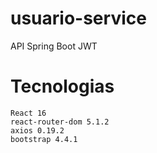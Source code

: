 # usuario-service
API Spring Boot JWT

# Tecnologias
    React 16
    react-router-dom 5.1.2
    axios 0.19.2
    bootstrap 4.4.1
